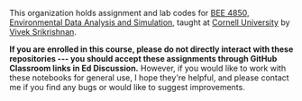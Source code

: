 This organization holds assignment and lab codes for [BEE 4850, Environmental Data Analysis and Simulation](https://viveks.me/environmental-data-analysis), taught at [Cornell University](https://cornell.edu) by [Vivek Srikrishnan](https://viveks.me). 

**If you are enrolled in this course, please do not directly interact with these repositories --- you should accept these assignments through GitHub Classroom links in Ed Discussion.** However, if you would like to work with these notebooks for general use, I hope they're helpful, and please contact me if you find any bugs or would like to suggest improvements.
